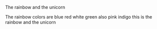The rainbow and the unicorn

The rainbow colors are
blue
red
white
green
also 
pink
indigo
this is the rainbow
and the unicorn
